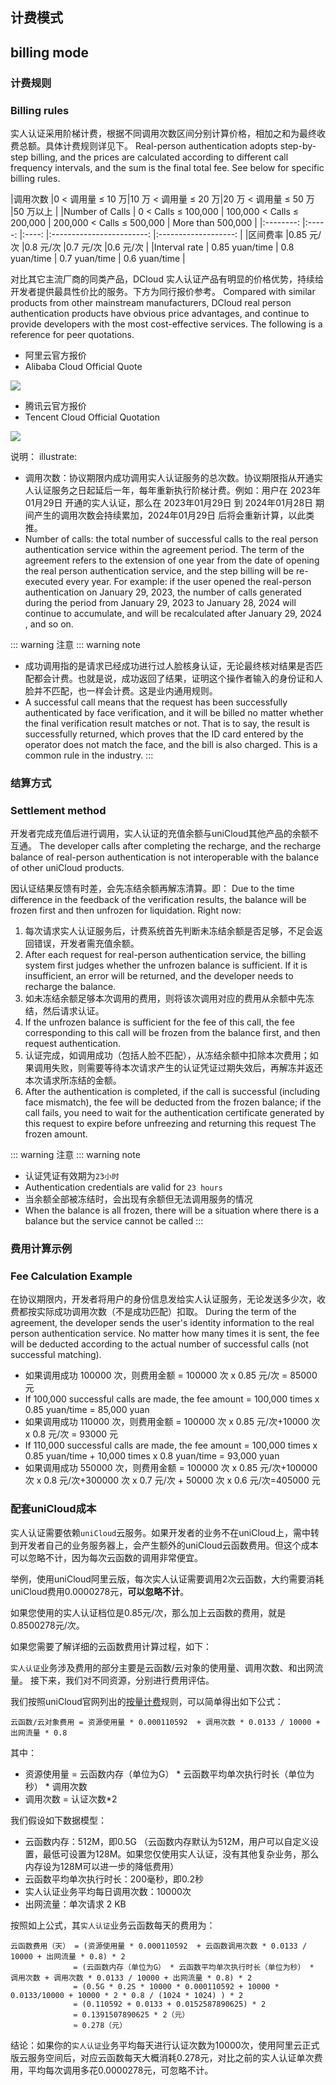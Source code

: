 ## 计费模式
## billing mode

### 计费规则
### Billing rules

实人认证采用阶梯计费，根据不同调用次数区间分别计算价格，相加之和为最终收费总额。具体计费规则详见下。
Real-person authentication adopts step-by-step billing, and the prices are calculated according to different call frequency intervals, and the sum is the final total fee. See below for specific billing rules.

|调用次数	|0 < 调用量 ≤ 10 万|10 万 < 调用量 ≤ 20 万|20 万 < 调用量 ≤ 50 万	|50 万以上				|
|Number of Calls | 0 < Calls ≤ 100,000 | 100,000 < Calls ≤ 200,000 | 200,000 < Calls ≤ 500,000 | More than 500,000 |
|:--------:	|:-----:			|:----:					|:------------------------:	|:-------------------:	|
|区间费率	|0.85 元/次			|0.8 元/次				|0.7 元/次					|0.6 元/次				|
|Interval rate | 0.85 yuan/time | 0.8 yuan/time | 0.7 yuan/time | 0.6 yuan/time |

对比其它主流厂商的同类产品，DCloud 实人认证产品有明显的价格优势，持续给开发者提供最具性价比的服务。下方为同行报价参考。
Compared with similar products from other mainstream manufacturers, DCloud real person authentication products have obvious price advantages, and continue to provide developers with the most cost-effective services. The following is a reference for peer quotations.

- 阿里云官方报价
- Alibaba Cloud Official Quote

![](https://web-assets.dcloud.net.cn/unidoc/zh/rpa/rpa_jg_ali.png)

- 腾讯云官方报价
- Tencent Cloud Official Quotation

![](https://web-assets.dcloud.net.cn/unidoc/zh/rpa/rpa_jg_tcb.png)


说明：
illustrate:

- 调用次数：协议期限内成功调用实人认证服务的总次数。协议期限指从开通实人认证服务之日起延后一年，每年重新执行阶梯计费。例如：用户在 2023年01月29日 开通的实人认证，那么在 2023年01月29日 到 2024年01月28日 期间产生的调用次数会持续累加，2024年01月29日 后将会重新计算，以此类推。
- Number of calls: the total number of successful calls to the real person authentication service within the agreement period. The term of the agreement refers to the extension of one year from the date of opening the real person authentication service, and the step billing will be re-executed every year. For example: if the user opened the real-person authentication on January 29, 2023, the number of calls generated during the period from January 29, 2023 to January 28, 2024 will continue to accumulate, and will be recalculated after January 29, 2024 , and so on.

::: warning 注意
::: warning note
- 成功调用指的是请求已经成功进行过人脸核身认证，无论最终核对结果是否匹配都会计费。也就是说，成功返回了结果，证明这个操作者输入的身份证和人脸并不匹配，也一样会计费。这是业内通用规则。
- A successful call means that the request has been successfully authenticated by face verification, and it will be billed no matter whether the final verification result matches or not. That is to say, the result is successfully returned, which proves that the ID card entered by the operator does not match the face, and the bill is also charged. This is a common rule in the industry.
:::

### 结算方式
### Settlement method

开发者完成充值后进行调用，实人认证的充值余额与uniCloud其他产品的余额不互通。
The developer calls after completing the recharge, and the recharge balance of real-person authentication is not interoperable with the balance of other uniCloud products.

因认证结果反馈有时差，会先冻结余额再解冻清算。即：
Due to the time difference in the feedback of the verification results, the balance will be frozen first and then unfrozen for liquidation. Right now:

1. 每次请求实人认证服务后，计费系统首先判断未冻结余额是否足够，不足会返回错误，开发者需充值余额。
1. After each request for real-person authentication service, the billing system first judges whether the unfrozen balance is sufficient. If it is insufficient, an error will be returned, and the developer needs to recharge the balance.
2. 如未冻结余额足够本次调用的费用，则将该次调用对应的费用从余额中先冻结，然后请求认证。
2. If the unfrozen balance is sufficient for the fee of this call, the fee corresponding to this call will be frozen from the balance first, and then request authentication.
3. 认证完成，如调用成功（包括人脸不匹配），从冻结余额中扣除本次费用；如果调用失败，则需要等待本次请求产生的认证凭证过期失效后，再解冻并返还本次请求所冻结的金额。
3. After the authentication is completed, if the call is successful (including face mismatch), the fee will be deducted from the frozen balance; if the call fails, you need to wait for the authentication certificate generated by this request to expire before unfreezing and returning this request The frozen amount.

::: warning 注意
::: warning note
- 认证凭证有效期为`23小时`
- Authentication credentials are valid for `23 hours`
- 当余额全部被冻结时，会出现有余额但无法调用服务的情况
- When the balance is all frozen, there will be a situation where there is a balance but the service cannot be called
:::


### 费用计算示例
### Fee Calculation Example

在协议期限内，开发者将用户的身份信息发给实人认证服务，无论发送多少次，收费都按实际成功调用次数（不是成功匹配）扣取。
During the term of the agreement, the developer sends the user's identity information to the real person authentication service. No matter how many times it is sent, the fee will be deducted according to the actual number of successful calls (not successful matching).

- 如果调用成功 100000 次，则费用金额 = 100000 次 x 0.85 元/次 = 85000 元
- If 100,000 successful calls are made, the fee amount = 100,000 times x 0.85 yuan/time = 85,000 yuan
- 如果调用成功 110000 次，则费用金额 = 100000 次 x 0.85 元/次+10000 次 x 0.8 元/次 = 93000 元
- If 110,000 successful calls are made, the fee amount = 100,000 times x 0.85 yuan/time + 10,000 times x 0.8 yuan/time = 93,000 yuan
- 如果调用成功 550000 次，则费用金额 = 100000 次 x 0.85 元/次+100000 次 x 0.8 元/次+300000 次 x 0.7 元/次 + 50000 次 x 0.6 元/次=405000 元

### 配套uniCloud成本

实人认证需要依赖`uniCloud`云服务。如果开发者的业务不在uniCloud上，需中转到开发者自己的业务服务器上，会产生额外的uniCloud云函数费用。但这个成本可以忽略不计，因为每次云函数的调用非常便宜。

举例，使用uniCloud阿里云版，每次实人认证需要调用2次云函数，大约需要消耗uniCloud费用0.0000278元，**可以忽略不计**。

如果您使用的实人认证档位是0.85元/次，那么加上云函数的费用，就是0.8500278元/次。

如果您需要了解详细的云函数费用计算过程，如下：

`实人认证`业务涉及费用的部分主要是云函数/云对象的使用量、调用次数、和出网流量。
接下来，我们对不同资源，分别进行费用评估。

我们按照uniCloud官网列出的[按量计费](https://uniapp.dcloud.net.cn/uniCloud/price.html#aliyun-postpay)规则，可以简单得出如下公式：

`云函数/云对象费用 = 资源使用量 * 0.000110592  + 调用次数 * 0.0133 / 10000 + 出网流量 * 0.8`

其中：
- 资源使用量 = 云函数内存（单位为G） * 云函数平均单次执行时长（单位为秒） * 调用次数
- 调用次数 = 认证次数*2


我们假设如下数据模型：

- 云函数内存：512M，即0.5G （云函数内存默认为512M，用户可以自定义设置，最低可设置为128M。如果您仅使用实人认证，没有其他复杂业务，那么内存设为128M可以进一步的降低费用）
- 云函数平均单次执行时长：200毫秒，即0.2秒
- 实人认证业务平均每日调用次数：10000次
- 出网流量：单次请求 2 KB

按照如上公式，其`实人认证`业务云函数每天的费用为：

```
云函数费用（天） = (资源使用量 * 0.000110592  + 云函数调用次数 * 0.0133 / 10000 + 出网流量 * 0.8) * 2
			  = (云函数内存（单位为G） * 云函数平均单次执行时长（单位为秒） * 调用次数 + 调用次数 * 0.0133 / 10000 + 出网流量 * 0.8) * 2
			  = (0.5G * 0.2S * 10000 * 0.000110592 + 10000 * 0.0133/10000 + 10000 * 2 * 0.8 / (1024 * 1024) ) * 2
			  = (0.110592 + 0.0133 + 0.0152587890625) * 2
			  = 0.1391507890625 * 2（元）
			  ≈ 0.278（元）
```

结论：如果你的`实人认证`业务平均每天进行认证次数为10000次，使用阿里云正式版云服务空间后，对应云函数每天大概消耗0.278元，对比之前的实人认证单次费用，平均每次调用多花0.0000278元，可忽略不计。
